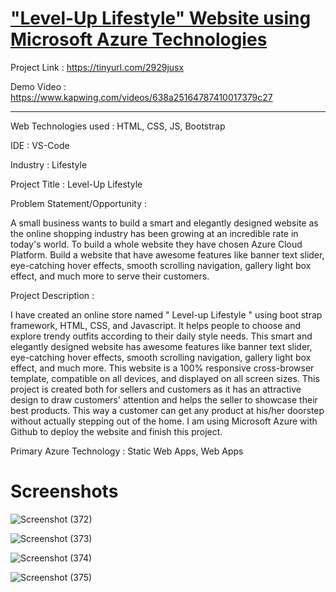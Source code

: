 # ["Level-Up Lifestyle" Website using Microsoft Azure Technologies](https://jolly-sand-0b9be0e10.1.azurestaticapps.net)

Project Link : https://tinyurl.com/2929jusx

Demo Video : https://www.kapwing.com/videos/638a25164787410017379c27

_______________________________________________________________________________________________________________________________________________________________________

Web Technologies used : HTML, CSS, JS, Bootstrap

IDE : VS-Code

Industry : Lifestyle

Project Title : Level-Up Lifestyle

Problem Statement/Opportunity :

A small business wants to build a smart and elegantly designed website as the online shopping industry has been growing at an incredible rate in today's world. To build a whole website they have chosen Azure Cloud Platform. Build a website that have awesome features like banner text slider, eye-catching hover effects, smooth scrolling navigation, gallery light box effect, and much more to serve their customers.

Project Description :

I have created an online store named " Level-up Lifestyle " using boot strap framework, HTML, CSS, and Javascript. It helps people to choose and explore trendy outfits according to their daily style needs. This smart and elegantly designed website has awesome features like banner text slider, eye-catching hover effects, smooth scrolling navigation, gallery light box effect, and much more. This website is a 100% responsive cross-browser template, compatible on all devices, and displayed on all screen sizes. This project is created both for sellers and customers as it has an attractive design to draw customers' attention and helps the seller to showcase their best products. This way a customer can get any product at his/her doorstep without actually stepping out of the home. I am using Microsoft Azure with Github to deploy the website and finish this project.

Primary Azure Technology : Static Web Apps, Web Apps

# Screenshots

![Screenshot (372)](https://user-images.githubusercontent.com/77123160/171273858-3505a3e3-3e9a-4c2d-8271-36744124ab02.png)

![Screenshot (373)](https://user-images.githubusercontent.com/77123160/171273879-188ccde3-9c39-46d5-9b9e-987a6c992c6c.png)

![Screenshot (374)](https://user-images.githubusercontent.com/77123160/171273935-4c448ec6-13cf-45a4-9fce-aab0993ed649.png)

![Screenshot (375)](https://user-images.githubusercontent.com/77123160/171273942-5b9d6322-f129-4ba4-a7f7-94b4bc7678a9.png)


